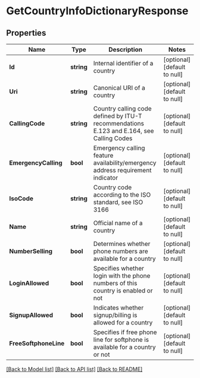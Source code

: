 # GetCountryInfoDictionaryResponse

## Properties
Name | Type | Description | Notes
------------ | ------------- | ------------- | -------------
**Id** | **string** | Internal identifier of a country | [optional] [default to null]
**Uri** | **string** | Canonical URI of a country | [optional] [default to null]
**CallingCode** | **string** | Country calling code defined by ITU-T recommendations E.123 and E.164, see Calling Codes | [optional] [default to null]
**EmergencyCalling** | **bool** | Emergency calling feature availability/emergency address requirement indicator | [optional] [default to null]
**IsoCode** | **string** | Country code according to the ISO standard, see ISO 3166 | [optional] [default to null]
**Name** | **string** | Official name of a country | [optional] [default to null]
**NumberSelling** | **bool** | Determines whether phone numbers are available for a country | [optional] [default to null]
**LoginAllowed** | **bool** | Specifies whether login with the phone numbers of this country is enabled or not | [optional] [default to null]
**SignupAllowed** | **bool** | Indicates whether signup/billing is allowed for a country | [optional] [default to null]
**FreeSoftphoneLine** | **bool** | Specifies if free phone line for softphone is available for a country or not | [optional] [default to null]

[[Back to Model list]](../README.md#documentation-for-models) [[Back to API list]](../README.md#documentation-for-api-endpoints) [[Back to README]](../README.md)


